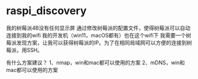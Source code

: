 # raspi_discovery
我的树莓派4B没有任何显示屏
通过修改树莓派的配置文件，使得树莓派可以自动连接到我的wifi
我的开发机（win11，macOS都有）也在这个wifi下
我需要一个树莓派发现方案，让我可以获得树莓派的IP。为了在相同局域网可以方便的连接到树莓派，用SSH。

有什么方案建议？
1、nmap，win和mac都可以使用的方案
2、mDNS，win和mac都可以使用的方案